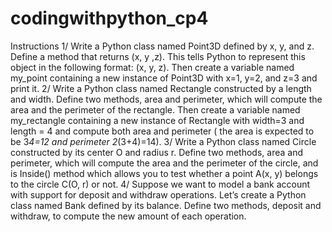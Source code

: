 # codingwithpython_cp4

Instructions
1/ Write a Python class named Point3D defined by x, y, and z. Define a method that returns (x, y ,z). This tells Python to represent this object in the following format: 
(x, y, z). Then create a variable named my_point containing a new instance of Point3D with x=1, y=2, and z=3 and print it.
2/ Write a Python class named Rectangle constructed by a length and width. Define two methods, area and perimeter, which will compute the area and the
perimeter of the rectangle. Then create a variable named my_rectangle containing a new instance of Rectangle with width=3 and length = 4 and compute both
area and perimeter ( the area is expected to be 3*4=12 and perimeter 2*(3+4)=14).
3/ Write a Python  class named Circle constructed by its center O and radius r. Define two methods, area and perimeter, which will compute the area
and the perimeter of the circle, and is Inside() method which allows you to test whether a point A(x, y) belongs to the circle C(O, r) or not.
4/ Suppose we want to model a bank account with support for deposit and withdraw operations. Let’s create a Python class named Bank defined by its balance.
Define two methods, deposit and withdraw, to compute the new amount of each operation.

